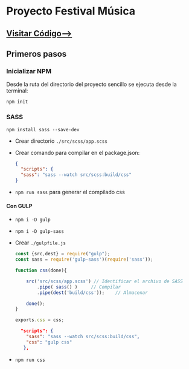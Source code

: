 # Proyecto Festival Música

## [Visitar Código-->](https://github.com/Leo-Zubiri/FestivalMusica)


## Primeros pasos

### Inicializar NPM

Desde la ruta del directorio del proyecto sencillo se ejecuta desde la terminal:

```npm init```

### SASS

```npm install sass --save-dev```

- Crear directorio `./src/scss/app.scss`
- Crear comando para compilar en el package.json:
  
  ```json
  {
    "scripts": {
    "sass": "sass --watch src/scss:build/css"
  }
  ```

- `npm run sass` para generar el compilado css


#### Con GULP

- ```npm i -D gulp```
- ```npm i -D gulp-sass```

- Crear `./gulpfile.js`
    ```js title="gulpfile.js"
    const {src,dest} = require("gulp");
    const sass = require('gulp-sass')(require('sass'));

    function css(done){

        src('src/scss/app.scss') // Identificar el archivo de SASS
            .pipe( sass() )     // Compilar
            .pipe(dest('build/css'));    // Almacenar

        done();
    }

    exports.css = css;
    ```

    ```json
      "scripts": {
        "sass": "sass --watch src/scss:build/css",
        "css": "gulp css"
       },
    ```
- `npm run css `